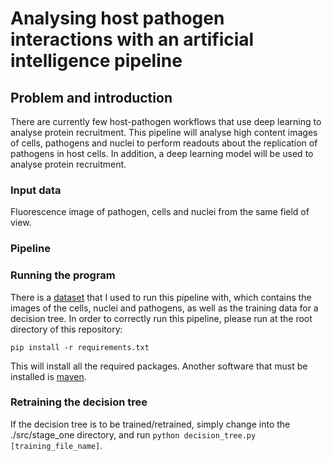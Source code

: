 # Analysing host pathogen interactions with an artificial intelligence pipeline

## Problem and introduction
There are currently few host-pathogen workflows that use deep learning to analyse protein recruitment. This pipeline will analyse high content images of cells, pathogens and nuclei to perform readouts about the replication of pathogens in host cells. In addition, a deep learning model will be used to analyse protein recruitment.

### Input data
Fluorescence image of pathogen, cells and nuclei from the same field of view.

### Pipeline


### Running the program
There is a [dataset](https://datadryad.org/stash/dataset/doi:10.5061/dryad.6vq2mp0) that I used to run this pipeline with, which contains the images of the cells, nuclei and pathogens, as well as the training data for a decision tree. In order to correctly run this pipeline, please run at the root directory of this repository: 
```
pip install -r requirements.txt
```
This will install all the required packages.
Another software that must be installed is [maven](https://maven.apache.org/).

### Retraining the decision tree
If the decision tree is to be trained/retrained, simply change into the ./src/stage_one directory, and run ```python decision_tree.py [training_file_name]```.
